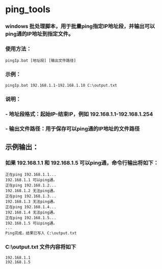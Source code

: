# ping_tools

### windows 批处理脚本，用于批量ping指定IP地址段，并输出可以ping通的IP地址到指定文件。
### 使用方法：
``` 
pingIp.bat [地址段] [输出文件路径] 

```

### 示例：
``` code
pingIp.bat 192.168.1.1-192.168.1.10 C:\output.txt 

``` 

### 说明：
### - 地址段格式：起始IP-结束IP，例如 192.168.1.1-192.168.1.254
### - 输出文件路径：用于保存可以ping通的IP地址的文件路径


## 示例输出：

### 如果 192.168.1.1 和 192.168.1.5 可以ping通，命令行输出将如下：
```
正在ping 192.168.1.1...
192.168.1.1 可以ping通。
正在ping 192.168.1.2...
192.168.1.2 无法ping通。
正在ping 192.168.1.3...
192.168.1.3 无法ping通。
正在ping 192.168.1.4...
192.168.1.4 无法ping通。
正在ping 192.168.1.5...
192.168.1.5 可以ping通。
...
Ping完成，结果已写入 C:\output.txt
```

### C:\output.txt 文件内容将如下

```
192.168.1.1
192.168.1.5

```